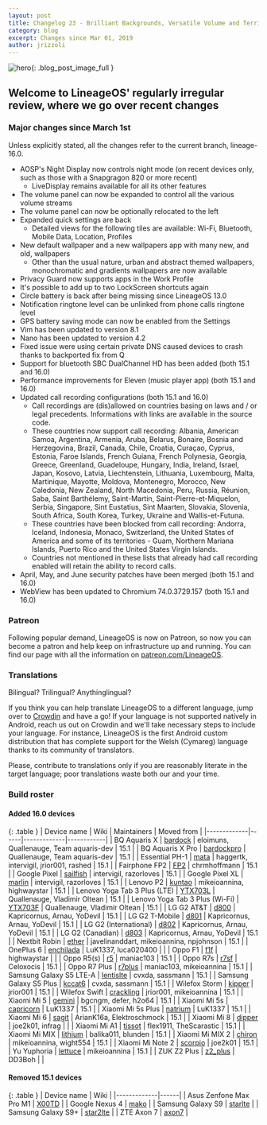 ```yaml
---
layout: post
title: Changelog 23 - Brilliant Backgrounds, Versatile Volume and Terrific Tiles
category: blog
excerpt: Changes since Mar 01, 2019
author: jrizzoli
---
```


![hero]({{site.baseurl}}/images/2019-07-02/hero.png){: .blog_post_image_full }

## Welcome to LineageOS' regularly irregular review, where we go over recent changes

### Major changes since March 1st

Unless explicitly stated, all the changes refer to the current branch, lineage-16.0.

* AOSP's Night Display now controls night mode (on recent devices only, such as those with a Snapgragon 820 or more recent)
  * LiveDisplay remains available for all its other features
* The volume panel can now be expanded to control all the various volume streams
* The volume panel can now be optionally relocated to the left
* Expanded quick settings are back
  * Detailed views for the following tiles are available: Wi-Fi, Bluetooth, Mobile Data, Location, Profiles
* New default wallpaper and a new wallpapers app with many new, and old, wallpapers
  * Other than the usual nature, urban and abstract themed wallpapers, monochromatic and gradients wallpapers are now available
* Privacy Guard now supports apps in the Work Profile
* It's possible to add up to two LockScreen shortcuts again
* Circle battery is back after being missing since LineageOS 13.0
* Notification ringtone level can be unlinked from phone calls ringtone level
* GPS battery saving mode can now be enabled from the Settings
* Vim has been updated to version 8.1
* Nano has been updated to version 4.2
* Fixed issue were using certain private DNS caused devices to crash thanks to backported fix from Q
* Support for bluetooth SBC DualChannel HD has been added (both 15.1 and 16.0)
* Performance improvements for Eleven (music player app) (both 15.1 and 16.0)
* Updated call recording configurations (both 15.1 and 16.0)
  * Call recordings are (dis)allowed on countries basing on laws and / or legal precedents.
    Informations with links are available in the source code.
  * These countries now support call recording:
    Albania, American Samoa, Argentina, Armenia, Aruba, Belarus, Bonaire,
    Bosnia and Herzegovina, Brazil, Canada, Chile, Croatia, Curaçao, Cyprus,
    Estonia, Faroe Islands, French Guiana, French Polynesia, Georgia, Greece,
    Greenland, Guadeloupe, Hungary, India, Ireland, Israel, Japan, Kosovo,
    Latvia, Liechtenstein, Lithuania, Luxembourg, Malta, Martinique, Mayotte,
    Moldova, Montenegro, Morocco, New Caledonia, New Zealand, North Macedonia,
    Peru, Russia, Réunion, Saba, Saint Barthélemy, Saint-Martin,
    Saint-Pierre-et-Miquelon, Serbia, Singapore, Sint Eustatius, Sint Maarten,
    Slovakia, Slovenia, South Africa, South Korea, Turkey, Ukraine and
    Wallis-et-Futuna.
  * These countries have been blocked from call recording:
    Andorra, Iceland, Indonesia, Monaco, Switzerland, the United States
    of America and some of its territories - Guam, Northern Mariana Islands,
    Puerto Rico and the United States Virgin Islands.
  * Countries not mentioned in these lists that already had call recording
    enabled will retain the ability to record calls.
* April, May, and June security patches have been merged (both 15.1 and 16.0)
* WebView has been updated to Chromium 74.0.3729.157 (both 15.1 and 16.0)

### Patreon

Following popular demand, LineageOS is now on Patreon, so now you can become a
patron and help keep on infrastructure up and running. You can find our page
with all the information on [patreon.com/LineageOS](https://www.patreon.com/LineageOS).

### Translations

Bilingual? Trilingual? Anythinglingual?

If you think you can help translate LineageOS to a different language, jump over to
[Crowdin](http://crowdin.com/project/lineageos) and have a go!
If your language is not supported natively in Android, reach us out on Crowdin and we'll take necessary
steps to include your language.
For instance, LineageOS is the first Android custom distribution that has complete support
for the Welsh (Cymareg) language thanks to its community of translators.

Please, contribute to translations only if you are reasonably literate in the target language;
poor translations waste both our and your time.

### Build roster

#### Added 16.0 devices

{: .table }
| Device name | Wiki | Maintainers | Moved from |
|-------------|------|-------------|------------|
| BQ Aquaris X | [bardock](https://wiki.lineageos.org/devices/bardock) | eloimuns, Quallenauge, Team aquaris-dev | 15.1 |
| BQ Aquaris X Pro | [bardockpro](https://wiki.lineageos.org/devices/bardockpro) | Quallenauge, Team aquaris-dev | 15.1 |
| Essential PH-1 | [mata](https://wiki.lineageos.org/devices/mata) | haggertk, intervigil, jrior001, rashed | 15.1 |
| Fairphone FP2 | [FP2](https://wiki.lineageos.org/devices/FP2) | chrmhoffmann | 15.1 |
| Google Pixel | [sailfish](https://wiki.lineageos.org/devices/sailfish) | intervigil, razorloves | 15.1 |
| Google Pixel XL | [marlin](https://wiki.lineageos.org/devices/marlin) | intervigil, razorloves | 15.1 |
| Lenovo P2 | [kuntao](https://wiki.lineageos.org/devices/kuntao) | mikeioannina, highwaystar | 15.1 |
| Lenovo Yoga Tab 3 Plus (LTE) | [YTX703L](https://wiki.lineageos.org/devices/YTX703L) | Quallenauge, Vladimir Oltean | 15.1 |
| Lenovo Yoga Tab 3 Plus (Wi-Fi) | [YTX703F](https://wiki.lineageos.org/devices/YTX703F) | Quallenauge, Vladimir Oltean | 15.1 |
| LG G2 AT&T | [d800](https://wiki.lineageos.org/devices/d800) | Kapricornus, Arnau, YoDevil | 15.1 |
| LG G2 T-Mobile | [d801](https://wiki.lineageos.org/devices/d801) | Kapricornus, Arnau, YoDevil | 15.1 |
| LG G2 (International) | [d802](https://wiki.lineageos.org/devices/d802) | Kapricornus, Arnau, YoDevil | 15.1 |
| LG G2 (Canadian) | [d803](https://wiki.lineageos.org/devices/d803) | Kapricornus, Arnau, YoDevil | 15.1 |
| Nextbit Robin | [ether](https://wiki.lineageos.org/devices/ether) | javelinanddart, mikeioannina, npjohnson | 15.1 |
| OnePlus 6 | [enchilada](https://wiki.lineageos.org/devices/enchilada) | LuK1337, luca020400 | |
| Oppo F1 | [f1f](https://wiki.lineageos.org/devices/f1f) | highwaystar | |
| Oppo R5(s) | [r5](https://wiki.lineageos.org/devices/r5) | maniac103 | 15.1 |
| Oppo R7s | [r7sf](https://wiki.lineageos.org/devices/r7sf) | Celoxocis | 15.1 |
| Oppo R7 Plus | [r7plus](https://wiki.lineageos.org/devices/r7plus) | maniac103, mikeioannina | 15.1 |
| Samsung Galaxy S5 LTE-A | [lentislte](https://wiki.lineageos.org/devices/lentislte) | cvxda, sassmann | 15.1 |
| Samsung Galaxy S5 Plus | [kccat6](https://wiki.lineageos.org/devices/kccat6) | cvxda, sassmann | 15.1 |
| Wilefox Storm | [kipper](https://wiki.lineageos.org/devices/kipper) | jrior001 | 15.1 |
| Wilefox Swift | [crackling](https://wiki.lineageos.org/devices/crackling) | jrior001, mikeioannina | 15.1 |
| Xiaomi Mi 5 | [gemini](https://wiki.lineageos.org/devices/gemini) | bgcngm, defer, h2o64 | 15.1 |
| Xiaomi Mi 5s | [capricorn](https://wiki.lineageos.org/devices/capricorn) | LuK1337 | 15.1 |
| Xiaomi Mi 5s Plus | [natrium](https://wiki.lineageos.org/devices/natrium) | LuK1337 | 15.1 |
| Xiaomi Mi 6 | [sagit](https://wiki.lineageos.org/devices/sagit) | ArianK16a, Elektroschmock | 15.1 |
| Xiaomi Mi 8 | [dipper](https://wiki.lineageos.org/devices/dipper) | joe2k01, infrag | |
| Xiaomi Mi A1 | [tissot](https://wiki.lineageos.org/devices/tissot) | flex1911, TheScarastic | 15.1 |
| Xiaomi Mi MIX | [lithium](https://wiki.lineageos.org/devices/lithium) | balika011, blunden | 15.1 |
| Xiaomi Mi MIX 2 | [chiron](https://wiki.lineageos.org/devices/chiron) | mikeioannina, wight554 | 15.1 |
| Xiaomi Mi Note 2 | [scorpio](https://wiki.lineageos.org/devices/scorpio) | joe2k01 | 15.1 |
| Yu Yuphoria | [lettuce](https://wiki.lineageos.org/devices/lettuce) | mikeioannina | 15.1 |
| ZUK Z2 Plus | [z2_plus](https://wiki.lineageos.org/devices/z2_plus) | DD3Boh | |

#### Removed 15.1 devices

{: .table }
| Device name | Wiki |
|-------------|------|
| Asus Zenfone Max Pro M1 | [X00TD](https://wiki.lineageos.org/devices/X00TD) |
| Google Nexus 4 | [mako](https://wiki.lineageos.org/devices/mako) |
| Samsung Galaxy S9 | [starlte](https://wiki.lineageos.org/devices/starlte) |
| Samsung Galaxy S9+ | [star2lte](https://wiki.lineageos.org/devices/star2lte) |
| ZTE Axon 7 | [axon7](https://wiki.lineageos.org/devices/axon7) |
